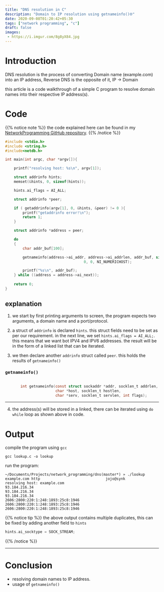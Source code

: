```yaml
---
title: "DNS resolution in C"
description: "Domain to IP resolution using getnameinfo()🌐"
date: 2020-09-08T01:20:42+05:30
tags: ["network programming", "c"]
draft: false
images:
 - https://i.imgur.com/8g8yX84.jpg
---
```


# Introduction

DNS resolution is the process of converting Domain name (example.com) into an IP address, Reverse DNS is the opposite of it, IP -> Domain

this article is a code walkthrough of a simple C program to resolve domain names into their respective IP address(s).

# Code

{{% notice note %}}
the code explained here can be found in my [NetworkProgramming GitHub repository](https://github.com/jkotra/NetworkProgramming/blob/master/dns/lookup.c).
{{% /notice %}}

```c
#include <stdio.h>
#include <string.h>
#include<netdb.h>

int main(int argc, char *argv[]){

    printf("resolving host: %s\n", argv[1]);

    struct addrinfo hints;
    memset(&hints, 0, sizeof(hints));

    hints.ai_flags = AI_ALL;

    struct addrinfo *peer;

    if ( getaddrinfo(argv[1], 0, &hints, &peer) != 0 ){
        printf("getaddrinfo error!\n");
        return 1;
    }

    struct addrinfo *address = peer;

    do
    {
        char addr_buf[100];

        getnameinfo(address->ai_addr, address->ai_addrlen, addr_buf, sizeof(addr_buf),
                                    0, 0, NI_NUMERICHOST);

        printf("%s\n", addr_buf);
    } while ((address = address->ai_next));
    
    return 0;
}
```

## explanation

1. we start by first printing arguments to screen, the program expects two arguments, a domain name and a port/protocol.

2. a struct of `addrinfo` is declared `hints`. this struct fields need to be set as per our requirement. in the next line, we set `hints.ai_flags = AI_ALL;`. this means that we want bot IPV4 and IPV6 addresses. the result will be in the form of a linked list that can be iterated.

3. we then declare another `addrinfo` struct called `peer`. this holds the results of `getnameinfo()`

### `getnameinfo()`

```c

       int getnameinfo(const struct sockaddr *addr, socklen_t addrlen,
                       char *host, socklen_t hostlen,
                       char *serv, socklen_t servlen, int flags);

```

---

4. the address(s) will be stored in a linked, there can be iterated using `do while` loop as shown above in code.

# Output

compile the program using `gcc`

`gcc lookup.c -o lookup`

run the program:
```
~/Documents/Projects/network_programming/dns(master*) » ./lookup example.com http                              jojo@synk
resolving host: example.com
93.184.216.34
93.184.216.34
93.184.216.34
2606:2800:220:1:248:1893:25c8:1946
2606:2800:220:1:248:1893:25c8:1946
2606:2800:220:1:248:1893:25c8:1946
```


{{% notice tip %}}
the above output contains multiple duplicates, this can be fixed by adding another field to `hints`

```c
hints.ai_socktype = SOCK_STREAM;
```
{{% /notice %}}


---

# Conclusion

* resolving domain names to IP address.
* usage of `getnameinfo()`
